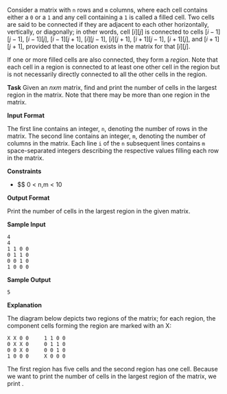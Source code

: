 Consider a matrix with `n` rows and `m` columns, where each cell contains either a `0` or a `1` and any cell containing a `1` is called a filled cell. Two cells are said to be connected if they are adjacent to each other horizontally, vertically, or diagonally; in other words, cell $[i][j]$  is connected to cells $[i-1][j-1]$, $[i-1][j]$, $[i-1][j+1]$, $[i][j-1]$, $[i][j+1]$, $[i+1][j-1]$, $[i+1][j]$, and $[i+1][j+1]$, provided that the location exists in the matrix for that $[i][j]$.

If one or more filled cells are also connected, they form a _region_. Note that each cell in a region is connected to at least one other cell in the region but is not necessarily directly connected to all the other cells in the region.

**Task**
Given an $n x m$ matrix, find and print the number of cells in the largest region in the matrix. Note that there may be more than one region in the matrix.

**Input Format**

The first line contains an integer, `n`, denoting the number of rows in the matrix. 
The second line contains an integer, `m`, denoting the number of columns in the matrix. 
Each line `i` of the `n` subsequent lines contains `m` space-separated integers describing the respective values filling each row in the matrix.

**Constraints**

 - $$ 0 < n,m < 10

**Output Format**

Print the number of cells in the largest region in the given matrix.

**Sample Input**

```
4
4
1 1 0 0
0 1 1 0
0 0 1 0
1 0 0 0
```

**Sample Output**

```
5
```

**Explanation**

The diagram below depicts two regions of the matrix; for each region, the component cells forming the region are marked with an X:
```
X X 0 0     1 1 0 0
0 X X 0     0 1 1 0
0 0 X 0     0 0 1 0
1 0 0 0     X 0 0 0
```

The first region has five cells and the second region has one cell. Because we want to print the number of cells in the largest region of the matrix, we print .